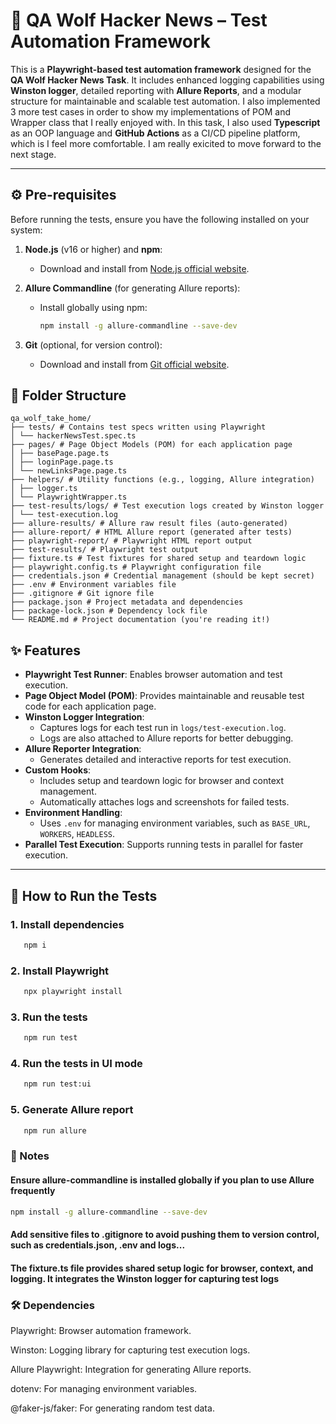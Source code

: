 # 🧪 QA Wolf Hacker News – Test Automation Framework

This is a **Playwright-based test automation framework** designed for the **QA Wolf Hacker News Task**. It includes enhanced logging capabilities using **Winston logger**, detailed reporting with **Allure Reports**, and a modular structure for maintainable and scalable test automation.
I also implemented 3 more test cases in order to show my implementations of POM and Wrapper class that I really enjoyed with.
In this task, I also used **Typescript** as an OOP language and **GitHub Actions** as a CI/CD pipeline platform, which is I feel more comfortable.
I am really exicited to move forward to the next stage.

---

## ⚙️ Pre-requisites

Before running the tests, ensure you have the following installed on your system:

1. **Node.js** (v16 or higher) and **npm**:
   - Download and install from [Node.js official website](https://nodejs.org/).

2. **Allure Commandline** (for generating Allure reports):
   - Install globally using npm:

     ```bash
     npm install -g allure-commandline --save-dev
     ```

3. **Git** (optional, for version control):
   - Download and install from [Git official website](https://git-scm.com/).

## 📁 Folder Structure

```
qa_wolf_take_home/
├── tests/ # Contains test specs written using Playwright
│ └── hackerNewsTest.spec.ts
├── pages/ # Page Object Models (POM) for each application page
│ ├── basePage.page.ts
│ ├── loginPage.page.ts
│ └── newLinksPage.page.ts
├── helpers/ # Utility functions (e.g., logging, Allure integration)
│ ├── logger.ts
│ └── PlaywrightWrapper.ts
├── test-results/logs/ # Test execution logs created by Winston logger
│ └── test-execution.log
├── allure-results/ # Allure raw result files (auto-generated)
├── allure-report/ # HTML Allure report (generated after tests)
├── playwright-report/ # Playwright HTML report output
├── test-results/ # Playwright test output
├── fixture.ts # Test fixtures for shared setup and teardown logic
├── playwright.config.ts # Playwright configuration file
├── credentials.json # Credential management (should be kept secret)
├── .env # Environment variables file
├── .gitignore # Git ignore file
├── package.json # Project metadata and dependencies
├── package-lock.json # Dependency lock file
└── README.md # Project documentation (you're reading it!)
```

## ✨ Features

- **Playwright Test Runner**: Enables browser automation and test execution.
- **Page Object Model (POM)**: Provides maintainable and reusable test code for each application page.
- **Winston Logger Integration**:
  - Captures logs for each test run in `logs/test-execution.log`.
  - Logs are also attached to Allure reports for better debugging.
- **Allure Reporter Integration**:
  - Generates detailed and interactive reports for test execution.
- **Custom Hooks**:
  - Includes setup and teardown logic for browser and context management.
  - Automatically attaches logs and screenshots for failed tests.
- **Environment Handling**:
  - Uses `.env` for managing environment variables, such as `BASE_URL`, `WORKERS`, `HEADLESS`.
- **Parallel Test Execution**: Supports running tests in parallel for faster execution.

---

## 🚀 How to Run the Tests

### 1. Install dependencies

```bash
   npm i
```

### 2. Install Playwright

```bash
   npx playwright install
```

### 3. Run the tests

```bash
   npm run test
```

### 4. Run the tests in UI mode

```bash
   npm run test:ui
```

### 5. Generate Allure report

```bash
   npm run allure
```

### 🧠 Notes

#### Ensure allure-commandline is installed globally if you plan to use Allure frequently

```bash
npm install -g allure-commandline --save-dev
```

#### Add sensitive files to .gitignore to avoid pushing them to version control, such as credentials.json, .env and logs...

#### The fixture.ts file provides shared setup logic for browser, context, and logging. It integrates the Winston logger for capturing test logs

### 🛠️ Dependencies

Playwright: Browser automation framework.

Winston: Logging library for capturing test execution logs.

Allure Playwright: Integration for generating Allure reports.

dotenv: For managing environment variables.

@faker-js/faker: For generating random test data.
